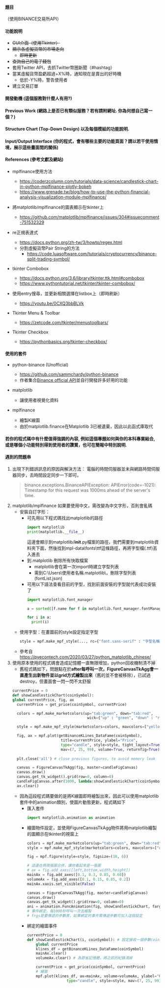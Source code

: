 #### 題目
（使用BINANCE交易所API）

#### 功能說明 
- ~~GUI介面（使用Tkinter）~~
- ~~顯示各虛擬貨幣的市場走向~~
  - ~~即時更新~~
- ~~查詢自己的電子錢包~~
- 套用Twitter API，去抓Twitter幣圈新聞（#hashtag）
- 當某虛擬貨幣盈虧超過+X%時，通知現在是賣出的好時機
  - 低於-Y%時，警告使用者
- 建立交易訂單

#### 開發動機 (這個服務對什麼人有用?)

#### Previous Work (網路上是否已有類似服務？若有請附網址. 你為何想自己寫一個？)

#### Structure Chart (Top-Down Design) 以及每個模組的功能說明.

#### Input/Output Interface (你的程式，會有哪些主要的功能頁面？請以若干使用情境，展示這些畫面間的關係)

#### References (參考文獻及網站)
- mplfinance使用方法
  - https://coderzcolumn.com/tutorials/data-science/candlestick-chart-in-python-mplfinance-plotly-bokeh
  - https://www.grenade.tw/blog/how-to-use-the-python-financial-analysis-visualization-module-mplfinance/

- 將matplotlib/mplfinance的圖表顯示在tkinter上
  - https://github.com/matplotlib/mplfinance/issues/304#issuecomment-751532329

- re正規表達式
  - https://docs.python.org/zh-tw/3/howto/regex.html
  - 分割虛擬貨幣Pair String的方法
    - https://code.luasoftware.com/tutorials/cryptocurrency/binance-split-trading-symbol/

- tkinter Combobox
  - https://docs.python.org/3.6/library/tkinter.ttk.html#combobox
  - https://www.pythontutorial.net/tkinter/tkinter-combobox/

- 使用entry搜尋，並更新相關選擇在listbox上（即時刷新）
  - https://youtu.be/0CXQ3bbBLVk

- Tkinter Menu & Toolbar
  - https://zetcode.com/tkinter/menustoolbars/

- Tkinter Checkbox
  - https://pythonbasics.org/tkinter-checkbox/

#### 使用的套件
- python-binance (Unofficial)
  - https://github.com/sammchardy/python-binance
  - 作者集合[Binance official API](https://github.com/binance/binance-spot-api-docs)並自行開發許多好用的功能

- matplotlib
  - 讓使用者視覺化資料
  
- mplfinance
  - 繪製K線圖
  - 由於matplotlib.finance在Matplotlib 3已被遺棄，因此以此函式庫取代

#### 若你的程式碼中有什麼值得強調的內容, 例如這個專題如何與你的本科專業結合, 或是哪個小功能特別得到使用者的讚賞，也可在簡報中特別說明.

#### 遇到的問題串
1. 出現下列錯誤訊息的原因與解決方法：
   電腦的時間伺服器並未與網路時間伺服器同步，去時間設定同步一下即可。
    > binance.exceptions.BinanceAPIException: APIError(code=-1021): Timestamp for this request was 1000ms ahead of the server's time.
2. matplotlib/mplfinance 如果要使用中文，需改變為中文字形，否則會亂碼
   - 安裝自訂字形：
     - 可先用以下程式碼找出matplotlib的路徑
        ```python
        import matplotlib
        print(matplotlib.__file__)
        ```
        這邊會顯示到matplotlib/__init__.py檔案的路徑，我們需要到matplotlib資料夾下面，然後找到mpl-data\fonts\ttf這條路徑，再將字型檔(.ttf)丟入進去
     - 到\.matplotlib 刪除所有快取檔案
       - matplotlib會在第一次import時建立字型列表
       - 需到C:\Users\使用者名稱\.matplotlib\，刪除字型列表(fontList.json)
     - 可用以下語法查看目前的字型，找到前面安裝的字型就代表成功安裝了
        ```python
        import matplotlib.font_manager
        
        a = sorted([f.name for f in matplotlib.font_manager.fontManager.ttflist])

        for i in a:
          print(i)
        ```
   - 使用字型：在畫圖前的style設定指定字型
      ```python
      style = mpf.make_mpf_style(..., rc={"font.sans-serif" : "字型名稱"})
      ```
   - 參考自 https://pyecontech.com/2020/03/27/python_matplotlib_chinese/
3. 使用原本使用的程式碼會造成記憶體一直無限增加，python回收機制清不掉
   - 舊程式碼如下，問題點在於**after每呼叫一次，FigureCanvasTkAgg會一直產生出新物件並以grid方式繪製出來**（舊的並不會被移除），已試過destroy，但畫面會一閃一閃不太舒服
    ```python
    currentPrice = 0
    def showCandlestickChart(coinSymbol):
    global currentPrice, fig, ax
      currentPrice = get_price(coinSymbol, currentPrice)

      colors = mpf.make_marketcolors(up="tab:green", down="tab:red",
                                      wick={"up" : "green", "down" : "red"})

      style = mpf.make_mpf_style(marketcolors=colors, mavcolors=["yellow", "purple", "skyblue"])

      fig, ax = mpf.plot(getBinanceKLines_DataFame(coinSymbol), 
                          title=currentPrice, ylabel="Price",
                          type="candle", style=style, tight_layout=True, figratio=(5, 3),
                          mav=(7, 25, 99), volume=True, returnfig=True)
      
      plt.close('all') # close previous figures, to avoid memory leak

      canvas = FigureCanvasTkAgg(fig, master=candleFigCanvas)
      canvas.draw()
      canvas.get_tk_widget().grid(row=0, column=0)
      candleFigCanvas.after(1000, lambda:showCandlestickChart(coinSymbol))
      ax.clear()
    ```
    - 因為這段程式碼要做的是將K線圖即時繪製出來，因此可以使用matplotlib套件中的animation類別，使圖片動態更新，程式碼如下
      - 匯入套件
        ```python
        import matplotlib.animation as animation
        ```
      - 繪圖物件設定，並使用FigureCanvasTkAgg物件將用matplotlib繪製的圖顯示在tkinter的視窗上
        ```python
        colors = mpf.make_marketcolors(up="tab:green", down="tab:red", wick={"up" : "green", "down" : "red"})
        style = mpf.make_mpf_style(marketcolors=colors, mavcolors=["orange", "purple", "skyblue"])

        fig = mpf.figure(style=style, figsize=(10, 6))

        # 這邊在將兩張圖合併，讓他看起來是一張圖
        # ax = fig.add_axes([left,bottom,width,height])
        mainAx = fig.add_axes([0.1, 0.3, 0.85, 0.60])
        volumeAx = fig.add_axes([0.1, 0.15, 0.85, 0.2])
        mainAx.xaxis.set_visible(False)
        
        canvas = FigureCanvasTkAgg(fig, master=candleFigCanvas)
        canvas.draw()
        canvas.get_tk_widget().grid(row=0, column=0)
        ani = animation.FuncAnimation(fig, showCandlestickChart, fargs=("BTCUSDT",), interval=1000) 
        # 事件綁定，每1000秒呼叫一次去繪製
        # frgs是要傳遞的參數表，如果綁定的事件需傳遞參數可加入這個設定
        ```
      - 綁定的繪圖事件
        ```python
        currentPrice = 0
        def showCandlestickChart(i, coinSymbol): # 設定接收一個參數coinSymbol (i是預設的參數)
            global currentPrice
            klines_df = getBinanceKLines_DataFame(coinSymbol)
            mainAx.clear()
            volumeAx.clear() # 為節省記憶體，將之前的紀錄清掉

            currentPrice = get_price(coinSymbol, currentPrice)
            # 繪圖
            mpf.plot(klines_df, ax=mainAx, volume=volumeAx, ylabel="Price", 
                          type="candle", style=style, mav=(7, 25, 99))
        ```
    